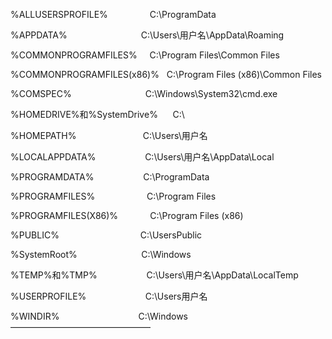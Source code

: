 %ALLUSERSPROFILE%                 C:\ProgramData

%APPDATA%                              C:\Users\用户名\AppData\Roaming

%COMMONPROGRAMFILES%     C:\Program Files\Common Files

%COMMONPROGRAMFILES(x86)%   C:\Program Files (x86)\Common Files

%COMSPEC%                              C:\Windows\System32\cmd.exe

%HOMEDRIVE%和%SystemDrive%      C:\

%HOMEPATH%                           C:\Users\用户名

%LOCALAPPDATA%                    C:\Users\用户名\AppData\Local

%PROGRAMDATA%                    C:\ProgramData

%PROGRAMFILES%                     C:\Program Files

%PROGRAMFILES(X86)%             C:\Program Files (x86)

%PUBLIC%                                 C:\UsersPublic

%SystemRoot%                          C:\Windows

%TEMP%和%TMP%                    C:\Users\用户名\AppData\LocalTemp

%USERPROFILE%                        C:\Users用户名

%WINDIR%                                C:\Windows
————————————————


